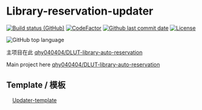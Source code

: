 # Library-reservation-updater

[![Build status (GitHub)](https://img.shields.io/github/workflow/status/qhy040404/Library-reservation-updater/Compile-CI/master?label=Compile&logo=github&cacheSeconds=600)](https://github.com/qhy040404/Library-reservation-updater/actions)
[![CodeFactor](https://www.codefactor.io/repository/github/qhy040404/Library-reservation-updater/badge)](https://www.codefactor.io/repository/github/qhy040404/Library-reservation-updater)
[![Github last commit date](https://img.shields.io/github/last-commit/qhy040404/Library-reservation-updater.svg?label=Updated&logo=github&cacheSeconds=600)](https://github.com/qhy040404/Library-reservation-updater/commits)
[![License](https://img.shields.io/github/license/qhy040404/Library-reservation-updater.svg?label=License&logo=github&cacheSeconds=2592000)](https://github.com/qhy040404/Library-reservation-updater/blob/master/LICENSE)

![GitHub top language](https://img.shields.io/github/languages/top/qhy040404/Library-reservation-updater)

主项目在此 [qhy040404/DLUT-library-auto-reservation](https://github.com/qhy040404/DLUT-library-auto-reservation)

Main project here [qhy040404/DLUT-library-auto-reservation](https://github.com/qhy040404/DLUT-library-auto-reservation)

## Template / 模板
&nbsp;&nbsp;&nbsp;&nbsp;[Updater-template](https://github.com/qhy040404/Updater-Template)